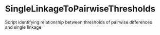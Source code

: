 # SingleLinkageToPairwiseThresholds
Script identifying relationship between thresholds of pairwise differences and single linkage
